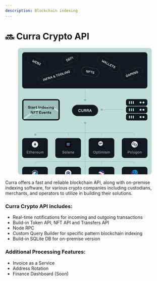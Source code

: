 ```yaml
---
description: Blockchain indexing
---
```


# 🔜 Curra Crypto API

<figure><img src="../.gitbook/assets/Frame 48098526 (2).png" alt=""><figcaption></figcaption></figure>

Curra offers a fast and reliable blockchain API, along with on-premise indexing software, for various crypto companies including custodians, merchants, and operators to utilize in building their solutions.

### **Curra Crypto API includes:**

* Real-time notifications for incoming and outgoing transactions
* Build-in Token API, NFT API and Transfers API
* Node RPC
* Custom Query Builder for specific pattern blockchain indexing
* Build-in SQLite DB for on-premise version

### **Additional Processing Features:**

* Invoice as a Service
* Address Rotation
* Finance Dashboard (Soon)
